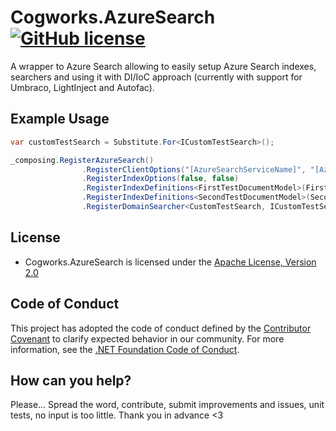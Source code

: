 # Cogworks.AzureSearch [![GitHub license](https://img.shields.io/badge/license-Apache%202.0-blue.svg)](LICENSE.md)

A wrapper to Azure Search allowing to easily setup Azure Search indexes, searchers and using it with DI/IoC approach (currently with support for Umbraco, LightInject and Autofac).

## Example Usage

```csharp
var customTestSearch = Substitute.For<ICustomTestSearch>();

_composing.RegisterAzureSearch()
                .RegisterClientOptions("[AzureSearchServiceName]", "[AzureSearchCredentials]")
                .RegisterIndexOptions(false, false)
                .RegisterIndexDefinitions<FirstTestDocumentModel>(FirstDocumentIndexName)
                .RegisterIndexDefinitions<SecondTestDocumentModel>(SecondDocumentIndexName)
                .RegisterDomainSearcher<CustomTestSearch, ICustomTestSearch, FirstTestDocumentModel>(customTestSearch);
```

## License
  
- Cogworks.AzureSearch is licensed under the [Apache License, Version 2.0](https://opensource.org/licenses/Apache-2.0)

## Code of Conduct

This project has adopted the code of conduct defined by the [Contributor Covenant](https://contributor-covenant.org/) to clarify expected behavior in our community.
For more information, see the [.NET Foundation Code of Conduct](https://dotnetfoundation.org/code-of-conduct).

## How can you help?

Please... Spread the word, contribute, submit improvements and issues, unit tests, no input is too little. Thank you in advance <3
